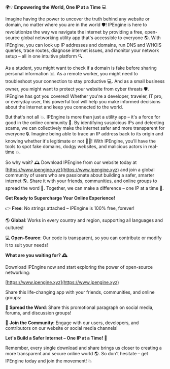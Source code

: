 🌍💡 **Empowering the World, One IP at a Time** 💻

Imagine having the power to uncover the truth behind any website or domain, no matter where you are in the world 🛡️! IPEngine is here to revolutionize the way we navigate the internet by providing a free, open-source global networking utility app that's accessible to everyone 🌎. With IPEngine, you can look up IP addresses and domains, run DNS and WHOIS queries, trace routes, diagnose internet issues, and monitor your network setup – all in one intuitive platform 🔍.

As a student, you might want to check if a domain is fake before sharing personal information 📊. As a remote worker, you might need to troubleshoot your connection to stay productive 💻. And as a small business owner, you might want to protect your website from cyber threats 🛡️. IPEngine has got you covered! Whether you're a developer, traveler, IT pro, or everyday user, this powerful tool will help you make informed decisions about the internet and keep you connected to the world.

But that's not all 💥. IPEngine is more than just a utility app – it's a force for good in the online community 🌟. By identifying suspicious IPs and detecting scams, we can collectively make the internet safer and more transparent for everyone 🔒. Imagine being able to trace an IP address back to its origin and knowing whether it's legitimate or not 🕵️‍♀️! With IPEngine, you'll have the tools to spot fake domains, dodgy websites, and malicious actors in real-time 💥.

So why wait? 🕰️ Download IPEngine from our website today at [https://www.ipengine.xyz](https://www.ipengine.xyz) and join a global community of users who are passionate about building a safer, smarter internet 🌎. Share it with your friends, communities, and online groups to spread the word 📢. Together, we can make a difference – one IP at a time 🔗.

**Get Ready to Supercharge Your Online Experience!**

👉 **Free**: No strings attached – IPEngine is 100% free, forever!

🌎 **Global**: Works in every country and region, supporting all languages and cultures!

💻 **Open-Source**: Our code is transparent, so you can contribute or modify it to suit your needs!

**What are you waiting for? 🕰️**

Download IPEngine now and start exploring the power of open-source networking:

[https://www.ipengine.xyz](https://www.ipengine.xyz)

Share this life-changing app with your friends, communities, and online groups:

📢 **Spread the Word**: Share this promotional paragraph on social media, forums, and discussion groups!

👥 **Join the Community**: Engage with our users, developers, and contributors on our website or social media channels!

**Let's Build a Safer Internet – One IP at a Time! 🔗**

Remember, every single download and share brings us closer to creating a more transparent and secure online world 🌎. So don't hesitate – get IPEngine today and join the movement! 💥